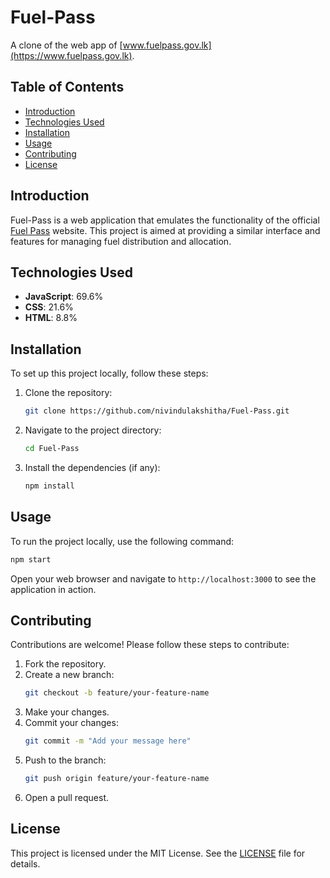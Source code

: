 # Fuel-Pass

A clone of the web app of [www.fuelpass.gov.lk](https://www.fuelpass.gov.lk).

## Table of Contents

- [Introduction](#introduction)
- [Technologies Used](#technologies-used)
- [Installation](#installation)
- [Usage](#usage)
- [Contributing](#contributing)
- [License](#license)

## Introduction

Fuel-Pass is a web application that emulates the functionality of the official [Fuel Pass](https://www.fuelpass.gov.lk) website. This project is aimed at providing a similar interface and features for managing fuel distribution and allocation.

## Technologies Used

- **JavaScript**: 69.6%
- **CSS**: 21.6%
- **HTML**: 8.8%

## Installation

To set up this project locally, follow these steps:

1. Clone the repository:
    ```bash
    git clone https://github.com/nivindulakshitha/Fuel-Pass.git
    ```
2. Navigate to the project directory:
    ```bash
    cd Fuel-Pass
    ```
3. Install the dependencies (if any):
    ```bash
    npm install
    ```

## Usage

To run the project locally, use the following command:
```bash
npm start
```

Open your web browser and navigate to `http://localhost:3000` to see the application in action.

## Contributing

Contributions are welcome! Please follow these steps to contribute:

1. Fork the repository.
2. Create a new branch:
    ```bash
    git checkout -b feature/your-feature-name
    ```
3. Make your changes.
4. Commit your changes:
    ```bash
    git commit -m "Add your message here"
    ```
5. Push to the branch:
    ```bash
    git push origin feature/your-feature-name
    ```
6. Open a pull request.

## License

This project is licensed under the MIT License. See the [LICENSE](LICENSE) file for details.
